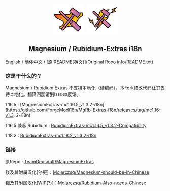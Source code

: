 <p align="center">
 <img width="100px" src="icon/Mg-Extra.png" align="center" alt="Magnesium-Extras Logo" />
 <img width="100px" src="icon/Rb-Extra.png" align="center" alt="Rubidium-Extras Logo" />
 <h2 align="center">Magnesium / Rubidium-Extras i18n</h2>
 <p align="center"></p>

[English](README-EN.md) / 简体中文 / [原 README(英文)](Original Repo info/README.txt)

### 这是干什么的？
Magnesium / Rubidium Extras 不支持本地化（硬编码），本Fork修改代码让其支持本地化。翻译问题请到issues反馈。

1.16.5 : [MagnesiumExtras-mc1.16.5_v1.3.2-i18n](https://github.com/ForgeModi18n/MgRb-Extras-i18n/releases/tag/mc1.16-v1.3.
2-i18n)

1.16.5 兼容 Rubidium : [RubidiumExtras-mc1.16.5_v1.3.2-Compatibility](https://github.com/ForgeModi18n/MgRb-Extras-i18n/releases/tag/mc1.16-v1.3.2-Compatibility)

1.18.2 : [RubidiumExtras-mc1.18.2_v1.3.2-i18n](https://github.com/ForgeModi18n/MgRb-Extras-i18n/releases/tag/mc1.18-v1.3.2-i18n)

### 链接
原Repo : [TeamDeusVult/MagnesiumExtras](https://github.com/TeamDeusVult/MagnesiumExtras)

镁及其附属汉化[停更]：[Molarczsq/Magnesium-should-be-in-Chinese](https://github.com/Molarczsq/Magnesium-should-be-in-Chinese)

铷及其附属汉化[WIP(?)]：[Molarczsq/Rubidium-Also-needs-Chinese](https://github.com/Molarczsq/Rubidium-Also-needs-Chinese)